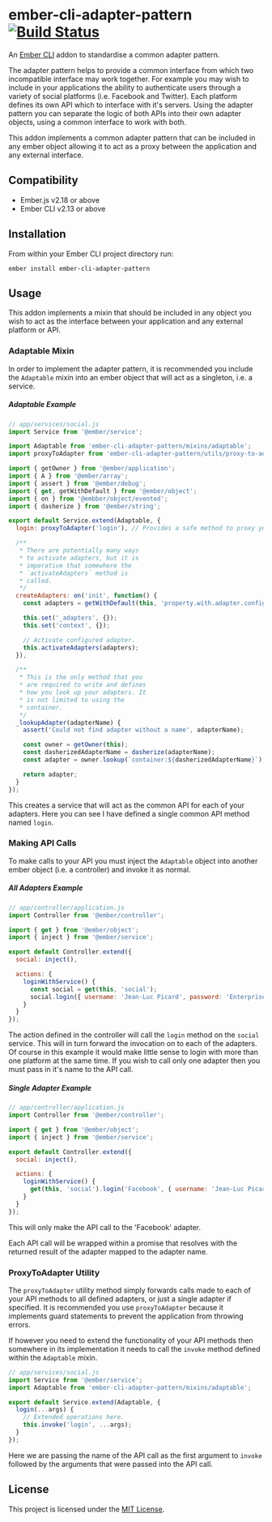 # ember-cli-adapter-pattern [![Build Status](https://travis-ci.org/tomasbasham/ember-cli-adapter-pattern.svg?branch=master)](https://travis-ci.org/tomasbasham/ember-cli-adapter-pattern)

An [Ember CLI](https://ember-cli.com/) addon to standardise a common adapter
pattern.

The adapter pattern helps to provide a common interface from which two
incompatible interface may work together. For example you may wish to include
in your applications the ability to authenticate users through a variety of
social platforms (i.e. Facebook and Twitter). Each platform defines its own API
which to interface with it's servers. Using the adapter pattern you can
separate the logic of both APIs into their own adapter objects, using a common
interface to work with both.

This addon implements a common adapter pattern that can be included in any
ember object allowing it to act as a proxy between the application and any
external interface.

## Compatibility

* Ember.js v2.18 or above
* Ember CLI v2.13 or above

## Installation

From within your Ember CLI project directory run:
```
ember install ember-cli-adapter-pattern
```

## Usage

This addon implements a mixin that should be included in any object you wish to
act as the interface between your application and any external platform or API.

### Adaptable Mixin

In order to implement the adapter pattern, it is recommended you include the
`Adaptable` mixin into an ember object that will act as a singleton, i.e. a
service.

##### Adaptable Example

```JavaScript
// app/services/social.js
import Service from '@ember/service';

import Adaptable from 'ember-cli-adapter-pattern/mixins/adaptable';
import proxyToAdapter from 'ember-cli-adapter-pattern/utils/proxy-to-adapter';

import { getOwner } from '@ember/application';
import { A } from '@ember/array';
import { assert } from '@ember/debug';
import { get, getWithDefault } from '@ember/object';
import { on } from '@embber/object/evented';
import { dasherize } from '@ember/string';

export default Service.extend(Adaptable, {
  login: proxyToAdapter('login'), // Provides a safe method to proxy your API to each adapter.

  /**
   * There are potentially many ways
   * to activate adapters, but it is
   * imperative that somewhere the
   * `activateAdapters` method is
   * called.
   */
  createAdapters: on('init', function() {
    const adapters = getWithDefault(this, 'property.with.adapter.configurations', A());

    this.set('_adapters', {});
    this.set('context', {});

    // Activate configured adapter.
    this.activateAdapters(adapters);
  }),

  /**
   * This is the only method that you
   * are required to write and defines
   * how you look up your adapters. It
   * is not limited to using the
   * container.
   */
  _lookupAdapter(adapterName) {
    assert('Could not find adapter without a name', adapterName);

    const owner = getOwner(this);
    const dasherizedAdapterName = dasherize(adapterName);
    const adapter = owner.lookup(`container:${dasherizedAdapterName}`);

    return adapter;
  }
});
```

This creates a service that will act as the common API for each of your
adapters. Here you can see I have defined a single common API method named
`login`.

### Making API Calls

To make calls to your API you must inject the `Adaptable` object into another
ember object (i.e. a controller) and invoke it as normal.

##### All Adapters Example

```JavaScript
// app/controller/application.js
import Controller from '@ember/controller';

import { get } from '@ember/object';
import { inject } from '@ember/service';

export default Controller.extend({
  social: inject(),

  actions: {
    loginWithService() {
      const social = get(this, 'social');
      social.login({ username: 'Jean-Luc Picard', password: 'Enterprise-D' });
    }
  }
});
```

The action defined in the controller will call the `login` method on the
`social` service. This will in turn forward the invocation on to each of the
adapters. Of course in this example it would make little sense to login with
more than one platform at the same time. If you wish to call only one adapter
then you must pass in it's name to the API call.

##### Single Adapter Example

```JavaScript
// app/controller/application.js
import Controller from '@ember/controller';

import { get } from '@ember/object';
import { inject } from '@ember/service';

export default Controller.extend({
  social: inject(),

  actions: {
    loginWithService() {
      get(this, 'social').login('Facebook', { username: 'Jean-Luc Picard', password: 'Enterprise-D' });
    }
  }
});
```

This will only make the API call to the 'Facebook' adapter.

Each API call will be wrapped within a promise that resolves with the returned
result of the adapter mapped to the adapter name.

### ProxyToAdapter Utility

The `proxyToAdapter` utility method simply forwards calls made to each of your
API methods to all defined adapters, or just a single adapter if specified. It
is recommended you use `proxyToAdapter` because it implements guard statements
to prevent the application from throwing errors.

If however you need to extend the functionality of your API methods then
somewhere in its implementation it needs to call the `invoke` method defined
within the `Adaptable` mixin.

```JavaScript
// app/services/social.js
import Service from '@ember/service';
import Adaptable from 'ember-cli-adapter-pattern/mixins/adaptable';

export default Service.extend(Adaptable, {
  login(...args) {
    // Extended operations here.
    this.invoke('login', ...args);
  }
});
```

Here we are passing the name of the API call as the first argument to `invoke`
followed by the arguments that were passed into the API call.

## License

This project is licensed under the [MIT License](LICENSE.md).
